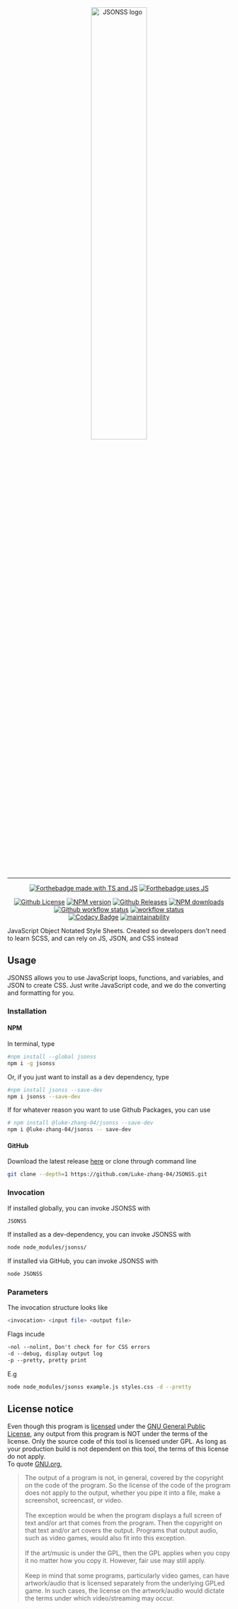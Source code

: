 <div align="center" style="align: center">
    <img alt="JSONSS logo" src="https://user-images.githubusercontent.com/55749227/81603101-c1de3280-939b-11ea-9a53-1d9db97c18bd.png" width="50%"/>
</div>

***

<p align="center">
    <a href="https://www.javascript.com/"><img alt="Forthebadge made with TS and JS" src="https://img.shields.io/badge/Made%20with-TS%20and%20JS-257ACC?style=for-the-badge&logo=typescript"/></a>
    <a href="https://www.javascript.com/"><img alt="Forthebadge uses JS" src="https://img.shields.io/badge/Uses-JS-EED948?style=for-the-badge&logo=javascript"/></a>
</p>

<p align="center">
    <a href="https://github.com/Luke-zhang-04/JSONSS/blob/master/LICENSE"><img alt="Github License" src="https://img.shields.io/github/license/luke-zhang-04/JSONSS?logo=gnu"/></a>
    <a href="https://www.npmjs.com/package/jsonss"><img alt="NPM version" src="https://img.shields.io/npm/v/jsonss?logo=npm"/></a>
    <a href="https://www.npmjs.com/package/jsonss"><img alt="Github Releases" src="https://img.shields.io/github/v/release/luke-zhang-04/JSONSS"/></a>
    <a href="https://www.npmjs.com/package/jsonss"><img alt="NPM downloads" src="https://img.shields.io/npm/dt/jsonss?logo=npm"/></a>
    <a href=""><img alt="Github workflow status" src="https://img.shields.io/github/workflow/status/luke-zhang-04/jsonss/Node.js CI?logo=node.js"/></a>
    <a href="https://github.com/Luke-zhang-04/JSONSS/actions?query=workflow%3Atsint"><img alt="workflow status" src="https://img.shields.io/github/workflow/status/Luke-zhang-04/jsonss/tslint?label=TSLint&logo=typescript"/></a>
    <br/>
    <a href="https://app.codacy.com/manual/luke.zhang2004/JSONSS?utm_source=github.com&utm_medium=referral&utm_content=Luke-zhang-04/JSONSS&utm_campaign=Badge_Grade_Dashboard"><img alt="Codacy Badge" src="https://api.codacy.com/project/badge/Grade/8c61ac16af44418f821b06f0f8995c7a"/></a>
    <a href="https://codeclimate.com/github/Luke-zhang-04/JSONSS"><img alt="maintainability" src="https://img.shields.io/codeclimate/maintainability-percentage/Luke-zhang-04/JSONSS?logo=code-climate"/></a>
</p>    

JavaScript Object Notated Style Sheets. Created so developers don't need to learn SCSS, and can rely on JS, JSON, and CSS instead

## Usage ##
JSONSS allows you to use JavaScript loops, functions, and variables, and JSON to create CSS. Just write JavaScript code, and we do the converting and formatting for you.

### Installation ###
#### NPM ####
In terminal, type
```bash
#npm install --global jsonss
npm i -g jsonss
```
Or, if you just want to install as a dev dependency, type
```bash
#npm install jsonss --save-dev
npm i jsonss --save-dev
```
If for whatever reason you want to use Github Packages, you can use
```bash
# npm install @luke-zhang-04/jsonss --save-dev
npm i @luke-zhang-04/jsonss -- save-dev
```
#### GitHub ####
Download the latest release <a href="https://github.com/Luke-zhang-04/JSONSS/releases">here</a> or clone through command line
```bash
git clone --depth=1 https://github.com/Luke-zhang-04/JSONSS.git
```

### Invocation ###
If installed globally, you can invoke JSONSS with
```bash
JSONSS
```

If installed as a dev-dependency, you can invoke JSONSS with
```bash
node node_modules/jsonss/
```

If installed via GitHub, you can invoke JSONSS with
```bash
node JSONSS
```

### Parameters ###
The invocation structure looks like
```bash
<invocation> <input file> <output file>
```

Flags incude
```txt
-nol --nolint, Don't check for for CSS errors
-d --debug, display output log
-p --pretty, pretty print
```

E.g
```bash
node node_modules/jsonss example.js styles.css -d --pretty
```

## License notice ##
Even though this program is <a href="https://github.com/Luke-zhang-04/JSONSS/blob/master/LICENSE">licensed</a> under the <a href="https://www.gnu.org/licenses/#GPL">GNU General Public License</a>, any output from this program is NOT under the terms of the license. Only the source code of this tool is licensed under GPL. As long as your production build is not dependent on this tool, the terms of this license do not apply.<br/>
To quote <a href="https://www.gnu.org/licenses/gpl-faq.en.html#WhatCaseIsOutputGPL">GNU.org</a>,
>   The output of a program is not, in general, covered by the copyright on the code of the program. So the license of the code of the program does not apply to the output, whether you pipe it into a file, make a screenshot, screencast, or video.<br/><br/>
>   The exception would be when the program displays a full screen of text and/or art that comes from the program. Then the copyright on that text and/or art covers the output. Programs that output audio, such as video games, would also fit into this exception.<br/><br/>
>   If the art/music is under the GPL, then the GPL applies when you copy it no matter how you copy it. However, fair use may still apply.<br/><br/>
>   Keep in mind that some programs, particularly video games, can have artwork/audio that is licensed separately from the underlying GPLed game. In such cases, the license on the artwork/audio would dictate the terms under which video/streaming may occur.